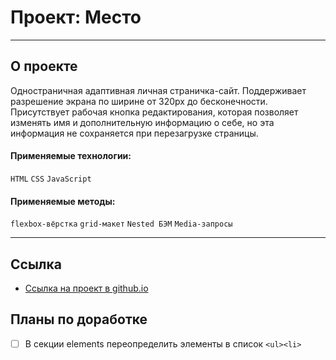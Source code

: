 # Проект: Место

---
## О проекте

Одностраничная адаптивная личная страничка-сайт. Поддерживает разрешение экрана по ширине от 320px до бесконечности.
 Присутствует рабочая кнопка редактирования, которая позволяет изменять имя и дополнительную информацию о себе, но эта информация
  не сохраняется при перезагрузке страницы.

#### Применяемые технологии:
`HTML` `CSS` `JavaScript`

#### Применяемые методы:
`flexbox-вёрстка` `grid-макет` `Nested БЭМ` `Media-запросы`

---

## **Ссылка**

* [Ссылка на проект в github.io](https://azar-pav.github.io/mesto/)

## **Планы по доработке**
- [ ] В секции elements переопределить элементы в список `<ul><li>`

